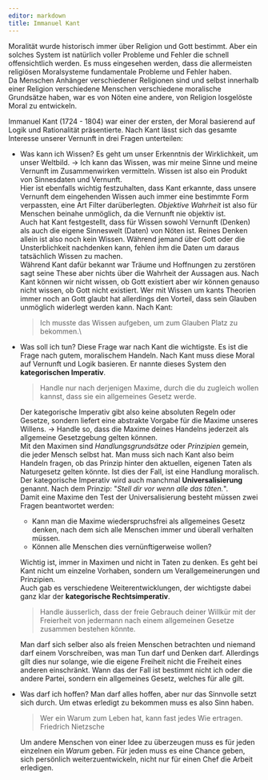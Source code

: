```yaml
---
editor: markdown
title: Immanuel Kant
---
```


Moralität wurde historisch immer über Religion und Gott bestimmt. Aber
ein solches System ist natürlich voller Probleme und Fehler die schnell
offensichtlich werden. Es muss eingesehen werden, dass die allermeisten
religiösen Moralsysteme fundamentale Probleme und Fehler haben.\
Da Menschen Anhänger verschiedener Religionen sind und selbst innerhalb
einer Religion verschiedene Menschen verschiedene moralische Grundsätze
haben, war es von Nöten eine andere, von Religion losgelöste Moral zu
entwickeln.

Immanuel Kant (1724 - 1804) war einer der ersten, der Moral basierend
auf Logik und Rationalität präsentierte. Nach Kant lässt sich das
gesamte Interesse unserer Vernunft in drei Fragen unterteilen:

-   Was kann ich Wissen? Es geht um unser Erkenntnis der Wirklichkeit,
    um unser Weltbild. -\> Ich kann das Wissen, was mir meine Sinne und
    meine Vernunft im Zusammenwirken vermitteln. Wissen ist also ein
    Produkt von Sinnesdaten und Vernunft.\
    Hier ist ebenfalls wichtig festzuhalten, dass Kant erkannte, dass
    unsere Vernunft dem eingehenden Wissen auch immer eine bestimmte
    Form verpassten, eine Art Filter darüberlegten. *Objektive Wahrheit*
    ist also für Menschen beinahe unmöglich, da die Vernunft nie
    objektiv ist.\
    Auch hat Kant festgestellt, dass für Wissen sowohl Vernunft (Denken)
    als auch die eigene Sinneswelt (Daten) von Nöten ist. Reines Denken
    allein ist also noch kein Wissen. Während jemand über Gott oder die
    Unsterblichkeit nachdenken kann, fehlen ihm die Daten um daraus
    tatsächlich Wissen zu machen.\
    Während Kant dafür bekannt war Träume und Hoffnungen zu zerstören
    sagt seine These aber nichts über die Wahrheit der Aussagen aus.
    Nach Kant können wir nicht wissen, ob Gott existiert aber wir können
    genauso nicht wissen, ob Gott nicht existiert. Wer mit Wissen um
    kants Theorien immer noch an Gott glaubt hat allerdings den Vorteil,
    dass sein Glauben unmöglich widerlegt werden kann. Nach Kant:

    > Ich musste das Wissen aufgeben, um zum Glauben Platz zu bekommen.\

-   Was soll ich tun? Diese Frage war nach Kant die wichtigste. Es ist
    die Frage nach gutem, moralischem Handeln. Nach Kant muss diese
    Moral auf Vernunft und Logik basieren. Er nannte dieses System den
    **kategorischen Imperativ**.

    > Handle nur nach derjenigen Maxime, durch die du zugleich wollen
    > kannst, dass sie ein allgemeines Gesetz werde.

    Der kategorische Imperativ gibt also keine absoluten Regeln oder
    Gesetze, sondern liefert eine abstrakte Vorgabe für die Maxime
    unseres Willens. -\> Handle so, dass die Maxime deines Handelns
    jederzeit als allgemeine Gesetzgebung gelten können.\
    Mit den Maximen sind *Handlungsgrundsätze* oder *Prinzipien* gemein,
    die jeder Mensch selbst hat. Man muss sich nach Kant also beim
    Handeln fragen, ob das Prinzip hinter den aktuellen, eigenen Taten
    als Naturgesetz gelten könnte. Ist dies der Fall, ist eine Handlung
    moralisch. Der kategorische Imperativ wird auch manchmal
    **Universalisierung** genannt. Nach dem Prinzip: \"*Stell dir vor
    wenn alle das täten.*\".\
    Damit eine Maxime den Test der Universalisierung besteht müssen zwei
    Fragen beantwortet werden:

    -   Kann man die Maxime wiederspruchsfrei als allgemeines Gesetz
        denken, nach dem sich alle Menschen immer und überall verhalten
        müssen.
    -   Können alle Menschen dies vernünftigerweise wollen?

    Wichtig ist, immer in Maximen und nicht in Taten zu denken. Es geht
    bei Kant nicht um einzelne Vorhaben, sondern um Verallgemeinerungen
    und Prinzipien.\
    Auch gab es verschiedene Weiterentwicklungen, der wichtigste dabei
    ganz klar der **kategorische Rechtsimperativ**.

    > Handle äusserlich, dass der freie Gebrauch deiner Willkür mit der
    > Freierheit von jedermann nach einem allgemeinen Gesetze zusammen
    > bestehen könnte.

    Man darf sich selber also als freien Menschen betrachten und niemand
    darf einem Vorschreiben, was man Tun darf und Denken darf.
    Allerdings gilt dies nur solange, wie die eigene Freiheit nicht die
    Freiheit eines anderen einschränkt. Wann das der Fall ist bestimmt
    nicht ich oder die andere Partei, sondern ein allgemeines Gesetz,
    welches für alle gilt.

-   Was darf ich hoffen? Man darf alles hoffen, aber nur das Sinnvolle
    setzt sich durch. Um etwas erledigt zu bekommen muss es also Sinn
    haben.

    > Wer ein Warum zum Leben hat, kann fast jedes Wie ertragen.\
    > Friedrich Nietzsche

    Um andere Menschen von einer Idee zu überzeugen muss es für jeden
    einzelnen ein *Warum* geben. Für jeden muss es eine Chance geben,
    sich persönlich weiterzuentwickeln, nicht nur für einen Chef die
    Arbeit erledigen.
